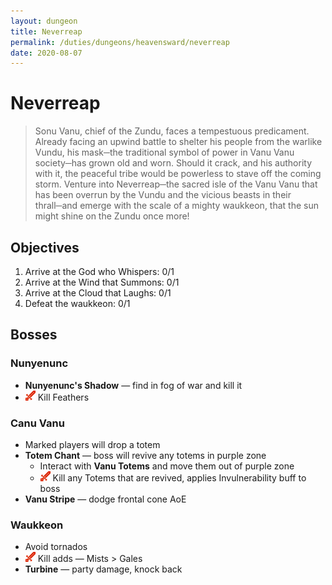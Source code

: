 ```yaml
---
layout: dungeon
title: Neverreap
permalink: /duties/dungeons/heavensward/neverreap
date: 2020-08-07
---
```


# Neverreap

> Sonu Vanu, chief of the Zundu, faces a tempestuous predicament. Already facing an upwind battle to shelter his people from the warlike Vundu, his mask─the traditional symbol of power in Vanu Vanu society─has grown old and worn. Should it crack, and his authority with it, the peaceful tribe would be powerless to stave off the coming storm. Venture into Neverreap─the sacred isle of the Vanu Vanu that has been overrun by the Vundu and the vicious beasts in their thrall─and emerge with the scale of a mighty waukkeon, that the sun might shine on the Zundu once more!

## Objectives

1. Arrive at the God who Whispers: 0/1
2. Arrive at the Wind that Summons: 0/1
3. Arrive at the Cloud that Laughs: 0/1
4. Defeat the waukkeon: 0/1

## Bosses

### Nunyenunc

- **Nunyenunc's Shadow** — find in fog of war and kill it
- ![](/assets/icons/role-dps.png) Kill Feathers

### Canu Vanu

- Marked players will drop a totem
- **Totem Chant** — boss will revive any totems in purple zone
  - Interact with **Vanu Totems** and move them out of purple zone
  - ![](/assets/icons/role-dps.png) Kill any Totems that are revived, applies Invulnerability buff to boss
- **Vanu Stripe** — dodge frontal cone AoE

### Waukkeon

- Avoid tornados
- ![](/assets/icons/role-dps.png) Kill adds — Mists > Gales
- **Turbine** — party damage, knock back

